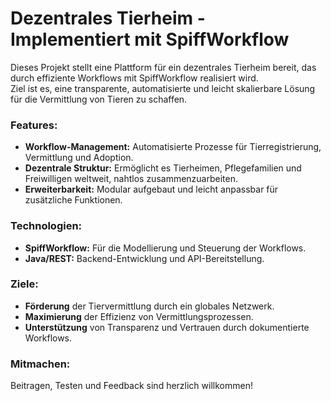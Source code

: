 # Dezentrales Tierheim - Implementiert mit SpiffWorkflow

Dieses Projekt stellt eine Plattform für ein dezentrales Tierheim bereit, das durch effiziente Workflows mit SpiffWorkflow realisiert wird.  \
Ziel ist es, eine transparente, automatisierte und leicht skalierbare Lösung für die Vermittlung von Tieren zu schaffen.

### Features:

- **Workflow-Management:** Automatisierte Prozesse für Tierregistrierung, Vermittlung und Adoption. 
- **Dezentrale Struktur:** Ermöglicht es Tierheimen, Pflegefamilien und Freiwilligen weltweit, nahtlos zusammenzuarbeiten. 
- **Erweiterbarkeit:** Modular aufgebaut und leicht anpassbar für zusätzliche Funktionen.

### Technologien: 

- **SpiffWorkflow:** Für die Modellierung und Steuerung der Workflows. 
- **Java/REST:** Backend-Entwicklung und API-Bereitstellung.

### Ziele: 
- **Förderung** der Tiervermittlung durch ein globales Netzwerk. 
- **Maximierung** der Effizienz von Vermittlungsprozessen. 
- **Unterstützung** von Transparenz und Vertrauen durch dokumentierte Workflows.

### Mitmachen: 

Beitragen, Testen und Feedback sind herzlich willkommen!
